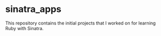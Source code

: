 # sinatra_apps
This repository contains the initial projects that I worked on for learning Ruby with Sinatra.
